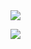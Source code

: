 <a href="https://github.com/dougmasten">
  <img src="https://github-readme-stats.vercel.app/api?username=dougmasten&show_icons=true&theme=github_dark" />
</a>

![](https://komarev.com/ghpvc/?username=dougmasten&color=blue)
